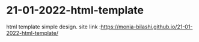 # 21-01-2022-html-template
html template simple design.
site link :https://monia-bilashi.github.io/21-01-2022-html-template/ 
